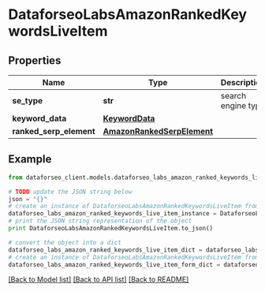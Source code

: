 # DataforseoLabsAmazonRankedKeywordsLiveItem


## Properties

Name | Type | Description | Notes
------------ | ------------- | ------------- | -------------
**se_type** | **str** | search engine type | [optional] 
**keyword_data** | [**KeywordData**](KeywordData.md) |  | [optional] 
**ranked_serp_element** | [**AmazonRankedSerpElement**](AmazonRankedSerpElement.md) |  | [optional] 

## Example

```python
from dataforseo_client.models.dataforseo_labs_amazon_ranked_keywords_live_item import DataforseoLabsAmazonRankedKeywordsLiveItem

# TODO update the JSON string below
json = "{}"
# create an instance of DataforseoLabsAmazonRankedKeywordsLiveItem from a JSON string
dataforseo_labs_amazon_ranked_keywords_live_item_instance = DataforseoLabsAmazonRankedKeywordsLiveItem.from_json(json)
# print the JSON string representation of the object
print DataforseoLabsAmazonRankedKeywordsLiveItem.to_json()

# convert the object into a dict
dataforseo_labs_amazon_ranked_keywords_live_item_dict = dataforseo_labs_amazon_ranked_keywords_live_item_instance.to_dict()
# create an instance of DataforseoLabsAmazonRankedKeywordsLiveItem from a dict
dataforseo_labs_amazon_ranked_keywords_live_item_form_dict = dataforseo_labs_amazon_ranked_keywords_live_item.from_dict(dataforseo_labs_amazon_ranked_keywords_live_item_dict)
```
[[Back to Model list]](../README.md#documentation-for-models) [[Back to API list]](../README.md#documentation-for-api-endpoints) [[Back to README]](../README.md)


